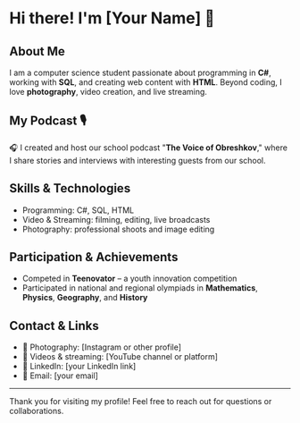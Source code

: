 # Hi there! I'm [Your Name] 👋

## About Me
I am a computer science student passionate about programming in **C#**, working with **SQL**, and creating web content with **HTML**. Beyond coding, I love **photography**, video creation, and live streaming.

## My Podcast 🎙️
🎧 I created and host our school podcast "**The Voice of Obreshkov**," where I share stories and interviews with interesting guests from our school.

## Skills & Technologies
- Programming: C#, SQL, HTML
- Video & Streaming: filming, editing, live broadcasts
- Photography: professional shoots and image editing

## Participation & Achievements
- Competed in **Teenovator** – a youth innovation competition
- Participated in national and regional olympiads in **Mathematics**, **Physics**, **Geography**, and **History**

## Contact & Links
- 📸 Photography: [Instagram or other profile]
- 🎥 Videos & streaming: [YouTube channel or platform]
- 💼 LinkedIn: [your LinkedIn link]
- 📧 Email: [your email]

---

Thank you for visiting my profile! Feel free to reach out for questions or collaborations.
<!--
**irhan4o/Irhan4o** is a ✨ _special_ ✨ repository because its `README.md` (this file) appears on your GitHub profile.

Here are some ideas to get you started:

- 🔭 I’m currently working on ...
- 🌱 I’m currently learning ...
- 👯 I’m looking to collaborate on ...
- 🤔 I’m looking for help with ...
- 💬 Ask me about ...
- 📫 How to reach me: ...
- 😄 Pronouns: ...
- ⚡ Fun fact: ...
-->

